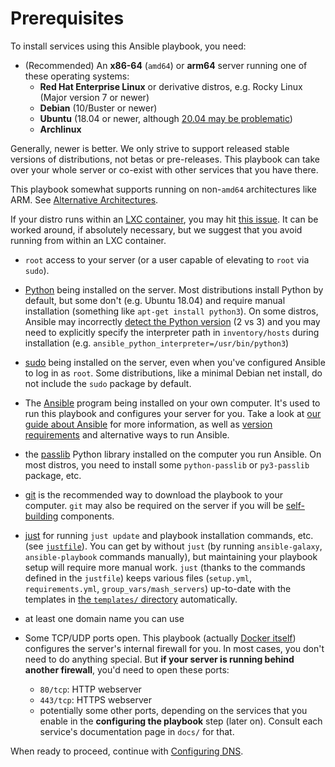 # Prerequisites

To install services using this Ansible playbook, you need:

- (Recommended) An **x86-64** (`amd64`) or **arm64** server running one of these operating systems:
  - **Red Hat Enterprise Linux** or derivative distros, e.g. Rocky Linux (Major version 7 or newer)
  - **Debian** (10/Buster or newer)
  - **Ubuntu** (18.04 or newer, although [20.04 may be problematic](ansible.md#supported-ansible-versions))
  - **Archlinux**

Generally, newer is better. We only strive to support released stable versions of distributions, not betas or pre-releases. This playbook can take over your whole server or co-exist with other services that you have there.

This playbook somewhat supports running on non-`amd64` architectures like ARM. See [Alternative Architectures](alternative-architectures.md).

If your distro runs within an [LXC container](https://linuxcontainers.org/), you may hit [this issue](https://github.com/spantaleev/matrix-docker-ansible-deploy/issues/703). It can be worked around, if absolutely necessary, but we suggest that you avoid running from within an LXC container.

- `root` access to your server (or a user capable of elevating to `root` via `sudo`).

- [Python](https://www.python.org/) being installed on the server. Most distributions install Python by default, but some don't (e.g. Ubuntu 18.04) and require manual installation (something like `apt-get install python3`). On some distros, Ansible may incorrectly [detect the Python version](https://docs.ansible.com/ansible/latest/reference_appendices/interpreter_discovery.html) (2 vs 3) and you may need to explicitly specify the interpreter path in `inventory/hosts` during installation (e.g. `ansible_python_interpreter=/usr/bin/python3`)

- [sudo](https://www.sudo.ws/) being installed on the server, even when you've configured Ansible to log in as `root`. Some distributions, like a minimal Debian net install, do not include the `sudo` package by default.

- The [Ansible](http://ansible.com/) program being installed on your own computer. It's used to run this playbook and configures your server for you. Take a look at [our guide about Ansible](ansible.md) for more information, as well as [version requirements](ansible.md#supported-ansible-versions) and alternative ways to run Ansible.

- the [passlib](https://passlib.readthedocs.io/en/stable/index.html) Python library installed on the computer you run Ansible. On most distros, you need to install some `python-passlib` or `py3-passlib` package, etc.

- [git](https://git-scm.com/) is the recommended way to download the playbook to your computer. `git` may also be required on the server if you will be [self-building](self-building.md) components.

- [just](https://github.com/casey/just) for running `just update` and playbook installation commands, etc. (see [`justfile`](../justfile)). You can get by without `just` (by running `ansible-galaxy`, `ansible-playbook` commands manually), but maintaining your playbook setup will require more manual work. `just` (thanks to the commands defined in the `justfile`) keeps various files (`setup.yml`, `requirements.yml`, `group_vars/mash_servers`) up-to-date with the templates in [the `templates/` directory](../templates/) automatically.

- at least one domain name you can use

- Some TCP/UDP ports open. This playbook (actually [Docker itself](https://docs.docker.com/network/iptables/)) configures the server's internal firewall for you. In most cases, you don't need to do anything special. But **if your server is running behind another firewall**, you'd need to open these ports:

  - `80/tcp`: HTTP webserver
  - `443/tcp`: HTTPS webserver
  - potentially some other ports, depending on the services that you enable in the **configuring the playbook** step (later on). Consult each service's documentation page in `docs/` for that.

When ready to proceed, continue with [Configuring DNS](configuring-dns.md).
